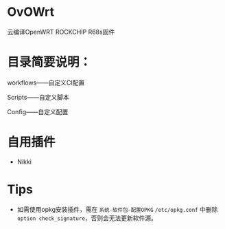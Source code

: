 # OvOWrt

云编译OpenWRT ROCKCHIP R68s固件

# 目录简要说明：

workflows——自定义CI配置

Scripts——自定义脚本

Config——自定义配置

# 自用插件

- Nikki

# Tips

- 如需使用opkg安装插件，需在 `系统-软件包-配置OPKG` `/etc/opkg.conf` 中删除 ` option check_signature`，否则会无法更新软件源。
